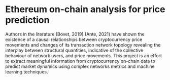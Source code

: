 # Ethereum on-chain analysis for price prediction

Authors in the literature (Bovet, 2019) (Ante, 2021) have shown the existence of a causal relationships between cryptocurrency price movements and changes of its transaction network topology revealing the interplay between structural quantities, indicative of the collective behaviour of network users, and price movements. This project is an effort to extract meaningful information from cryptocurrency on-chain data to predict market dynamics using complex networks metrics and machine learning techniques.